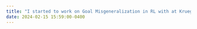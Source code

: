 ```yaml
---
title: "I started to work on Goal Misgeneralization in RL with at Krueger AI Safety Lab at the University of Cambridge."
date: 2024-02-15 15:59:00-0400
---
```



